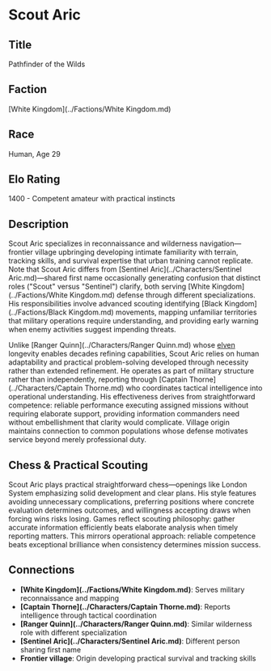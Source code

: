 <!-- Expanded by AI: 2025-10-13 -->

# Scout Aric

## Title
Pathfinder of the Wilds

## Faction
[White Kingdom](../Factions/White Kingdom.md)

## Race
Human, Age 29

## Elo Rating
1400 - Competent amateur with practical instincts

## Description

Scout Aric specializes in reconnaissance and wilderness navigation—frontier village upbringing developing intimate familiarity with terrain, tracking skills, and survival expertise that urban training cannot replicate. Note that Scout Aric differs from [Sentinel Aric](../Characters/Sentinel Aric.md)—shared first name occasionally generating confusion that distinct roles ("Scout" versus "Sentinel") clarify, both serving [White Kingdom](../Factions/White Kingdom.md) defense through different specializations. His responsibilities involve advanced scouting identifying [Black Kingdom](../Factions/Black Kingdom.md) movements, mapping unfamiliar territories that military operations require understanding, and providing early warning when enemy activities suggest impending threats.

Unlike [Ranger Quinn](../Characters/Ranger Quinn.md) whose [elven](../Races/Elves.md) longevity enables decades refining capabilities, Scout Aric relies on human adaptability and practical problem-solving developed through necessity rather than extended refinement. He operates as part of military structure rather than independently, reporting through [Captain Thorne](../Characters/Captain Thorne.md) who coordinates tactical intelligence into operational understanding. His effectiveness derives from straightforward competence: reliable performance executing assigned missions without requiring elaborate support, providing information commanders need without embellishment that clarity would complicate. Village origin maintains connection to common populations whose defense motivates service beyond merely professional duty.

## Chess & Practical Scouting

Scout Aric plays practical straightforward chess—openings like London System emphasizing solid development and clear plans. His style features avoiding unnecessary complications, preferring positions where concrete evaluation determines outcomes, and willingness accepting draws when forcing wins risks losing. Games reflect scouting philosophy: gather accurate information efficiently beats elaborate analysis when timely reporting matters. This mirrors operational approach: reliable competence beats exceptional brilliance when consistency determines mission success.

## Connections

- **[White Kingdom](../Factions/White Kingdom.md)**: Serves military reconnaissance and mapping
- **[Captain Thorne](../Characters/Captain Thorne.md)**: Reports intelligence through tactical coordination
- **[Ranger Quinn](../Characters/Ranger Quinn.md)**: Similar wilderness role with different specialization
- **[Sentinel Aric](../Characters/Sentinel Aric.md)**: Different person sharing first name
- **Frontier village**: Origin developing practical survival and tracking skills
